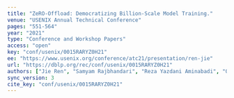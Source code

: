 ```yaml
---
title: "ZeRO-Offload: Democratizing Billion-Scale Model Training."
venue: "USENIX Annual Technical Conference"
pages: "551-564"
year: "2021"
type: "Conference and Workshop Papers"
access: "open"
key: "conf/usenix/0015RARYZ0H21"
ee: "https://www.usenix.org/conference/atc21/presentation/ren-jie"
url: "https://dblp.org/rec/conf/usenix/0015RARYZ0H21"
authors: ["Jie Ren", "Samyam Rajbhandari", "Reza Yazdani Aminabadi", "Olatunji Ruwase", "Shuangyan Yang", "Minjia Zhang", "Dong Li", "Yuxiong He"]
sync_version: 3
cite_key: "conf/usenix/0015RARYZ0H21"
---
```

